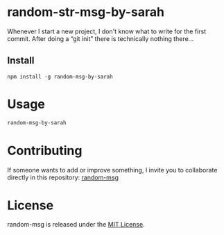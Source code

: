 # random-str-msg-by-sarah

Whenever I start a new project, I don't know what to write for the first commit. After doing a “git init” there is technically nothing there...

## Install

```npm
npm install -g random-msg-by-sarah
```

# Usage

```bash
random-msg-by-sarah
```

# Contributing
If someone wants to add or improve something, I invite you to collaborate directly in this repository: [random-msg](https://github.com/platzi/npm-random-msg)

# License
random-msg is released under the [MIT License](https://opensource.org/licenses/MIT).
